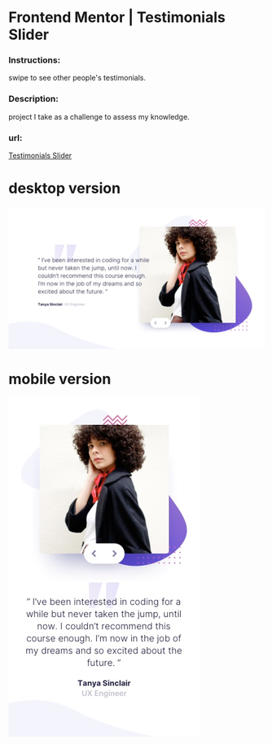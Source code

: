# Frontend Mentor | Testimonials Slider


<h3>Instructions:</h3>
<p>swipe to see other people's testimonials.</p>

<h3>Description:</h3>
<p>project I take as a challenge to assess my knowledge.</p>

<h3>url:</h3>
<a href="https://testimonials-slider.jhonangulo.now.sh/">Testimonials Slider</a>

# desktop version

![Design preview for Testimonials Slider coding challenge](./design/desktop-design-slide-1.jpg)

# mobile version

![Design preview for Testimonials Slider coding challenge](./design/mobile-design-slide-1.jpg)